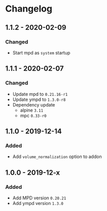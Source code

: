 # Changelog

## 1.1.2 - 2020-02-09

### Changed
* Start mpd as `system` startup


## 1.1.1 - 2020-02-07

### Changed
* Update mpd to `0.21.16-r1`
* Update ympd to `1.3.0-r8`
* Dependency update
  * alpine `3.11`
  * mpc `0.33-r0`


## 1.1.0 - 2019-12-14

### Added
* Add `volume_normalization` option to addon


## 1.0.0 - 2019-12-x

### Added
* Add MPD version `0.20.21`
* Add ympd version `1.3.0`
